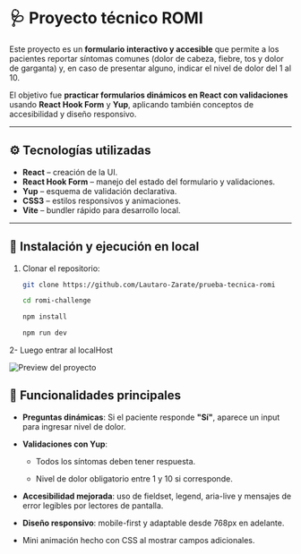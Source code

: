 # 🩺 Proyecto técnico ROMI  

Este proyecto es un **formulario interactivo y accesible** que permite a los pacientes reportar síntomas comunes (dolor de cabeza, fiebre, tos y dolor de garganta) y, en caso de presentar alguno, indicar el nivel de dolor del 1 al 10.  

El objetivo fue **practicar formularios dinámicos en React con validaciones** usando **React Hook Form** y **Yup**, aplicando también conceptos de accesibilidad y diseño responsivo.  

---

## ⚙️ Tecnologías utilizadas  
- **React** – creación de la UI.  
- **React Hook Form** – manejo del estado del formulario y validaciones.  
- **Yup** – esquema de validación declarativa.  
- **CSS3** – estilos responsivos y animaciones.  
- **Vite** – bundler rápido para desarrollo local.  

---

## 🚀 Instalación y ejecución en local  

1. Clonar el repositorio:  
   ```bash
   git clone https://github.com/Lautaro-Zarate/prueba-tecnica-romi
   
   cd romi-challenge
   
   npm install
   
   npm run dev

2- Luego entrar al localHost

![Preview del proyecto](src/assets/captura-proyecto.png)

## 📌 Funcionalidades principales

* **Preguntas dinámicas**: Si el paciente responde **"Sí"**, aparece un input para ingresar nivel de dolor.

* **Validaciones con Yup**:

    * Todos los síntomas deben tener respuesta.

    * Nivel de dolor obligatorio entre 1 y 10 si corresponde.

* **Accesibilidad mejorada**: uso de fieldset, legend, aria-live y mensajes de error legibles por lectores de pantalla.

* **Diseño responsivo**: mobile-first y adaptable desde 768px en adelante.

* Mini animación hecho con CSS al mostrar campos adicionales.